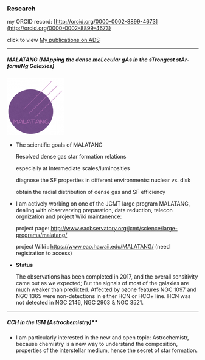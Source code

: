 ### Research



my ORCID record: [http://orcid.org/0000-0002-8899-4673](http://orcid.org/0000-0002-8899-4673) 

click to view [My publications on ADS](https://ui.adsabs.harvard.edu/search/filter_database_fq_database=OR&filter_database_fq_database=database%3A%22astronomy%22&format=SHORT&fq=%7B!type%3Daqp%20v%3D%24fq_database%7D&fq_database=(database%3A%22astronomy%22)&q=%3Dauthor%3A(%22jiang%2C%20xue-jian%22%20OR%20%22jiang%2C%20xuejian%22)&sort=score%20desc%2C%20bibcode%20desc&unprocessed_parameter=qform&unprocessed_parameter=adsobj_query&p_=0)

------

##### MALATANG (MApping the dense moLecular gAs in the sTrongest stAr-formiNg Galaxies)



![MALATANG-150x150](images/MALATANG-150x150.png)

- The scientific goals of MALATANG

  Resolved dense gas star formation relations
  
  especially at Intermediate scales/luminosities
  
  diagnose the SF properties in different environments: nuclear vs. disk
  
  obtain the radial distribution of dense gas and SF efficiency

- I am actively working on one of the JCMT large program MALATANG, dealing with observerving preparation, data reduction, telecon orgnization and project Wiki maintanence:

  project page: http://www.eaobservatory.org/jcmt/science/large-programs/malatang/

  project Wiki : https://www.eao.hawaii.edu/MALATANG/ (need registration to access)

- **Status**

  The observations has been completed in 2017, and the overall sensitivity came out as we expected; But the signals of most of the galaxies are much weaker than predicted. Affected by ozone features NGC 1097 and NGC 1365 were non-detections in either HCN or HCO+ line. HCN was not detected in NGC 2146, NGC 2903 & NGC 3521.

  

------



##### CCH in the ISM (Astrochemistry)**

- I am particularly interested in the new and open topic: Astrochemistr, because chemistry is a new way to understand the composition, properties of the interstellar medium, hence the secret of star formation.

   
